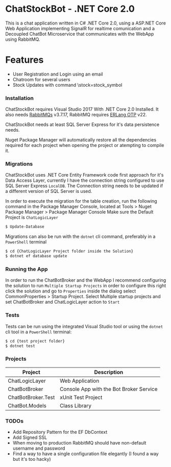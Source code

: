 # ChatStockBot - .NET Core 2.0 

This is a chat application written in C# .NET Core 2.0, using a ASP.NET Core Web Application implementing SignalR for realtime comunication and a Decoupled ChatBot Microservice that communicates with the WebApp using RabbitMQ. 
# Features

  - User Registration and Login using an email
  - Chatroom for several users
  - Stock Updates with command \stock=stock_symbol

### Installation

ChatStockBot requires Visual Studio 2017 With .NET Core 2.0 Installed. It also needs [RabbitMQs](https://www.rabbitmq.com/install-windows.html) v3.7.17, RabbitMQ requires [ERLang OTP](https://www.erlang.org/downloads) v22.

ChatStockBot needs at least SQL Server Express for it's data persistence needs.

Nuget Package Manager will automatically restore all the dependencies required for each project when opening the project or atempting to compile it.

### Migrations

ChatStockBot uses .NET Core Entity Framework code first approach for it's Data Access Layer, currently I have the connection string configured to use SQL Server Express `LocalDB`. The Connection string needs to be updated if a different version of SQL Server is used.

In order to execute the migration for the table creation, run the following command in the Package Manager Console, located at Tools > Nuget Package Manager > Package Manager Console
Make sure the Default Project is `ChatLogicLayer`

```sh
$ Update-Database 
```

Migrations can also be run with the `dotnet` cli command, preferably in a `PowerShell` terminal
```sh
$ cd {ChatLogicLayer Project folder inside the Solution}
$ dotnet ef database update
```

### Running the App

In order to run the ChatBotBroker and the WebApp I recommend configuring the solution to run `Multiple Startup Projects` in order to configure this right click the solution and go to `Properties` inside the dialog select CommonProperties > Startup Project. Select Multiple startup projects and set ChatBotBroker and ChatLogicLayer action to `Start`

### Tests

Tests can be run using the integrated Visual Studio tool or using the `dotnet` cli tool in a `PowerShell` terminal:

```sh
$ cd {test project folder}
$ dotnet test
```

### Projects

| Project | Description |
| ------ | ------ |
| ChatLogicLayer | Web Application | 
| ChatBotBroker | Console App with the Bot Broker Service |  
| ChatBotBroker.Test | xUnit Test Project |  
| ChatBot.Models | Class Library |  



### TODOs

 - Add Repository Pattern for the EF DbContext
 - Add Signed SSL
 - When moving to production RabbitMQ should have non-default username and password
 - Find a way to have a single configuration file elegantly (I found a way but it's too hacky)
